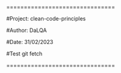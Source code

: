 ===============================

#Project: clean-code-principles

#Author: DaLQA

#Date: 31/02/2023

#Test git fetch

===============================
